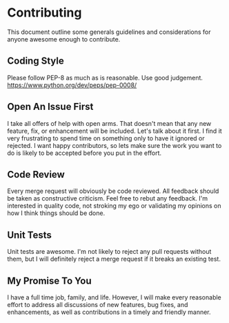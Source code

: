 # Contributing
This document outline some generals guidelines and considerations for anyone awesome enough to contribute.

## Coding Style
Please follow PEP-8 as much as is reasonable. Use good judgement.
https://www.python.org/dev/peps/pep-0008/

## Open An Issue First
I take all offers of help with open arms. That doesn't mean that any new feature, fix, or enhancement will be included.
Let's talk about it first. I find it very frustrating to spend time on something only to have it ignored or rejected.
I want happy contributors, so lets make sure the work you want to do is likely to be accepted before you put in the
effort.

## Code Review
Every merge request will obviously be code reviewed. All feedback should be taken as constructive criticism. Feel free
to rebut any feedback. I'm interested in quality code, not stroking my ego or validating my opinions on how I think
things should be done.

## Unit Tests
Unit tests are awesome. I'm not likely to reject any pull requests without them, but I will definitely reject a merge
request if it breaks an existing test.

## My Promise To You
I have a full time job, family, and life. However, I will make every reasonable effort to address all discussions of new
features, bug fixes, and enhancements, as well as contributions in a timely and friendly manner.